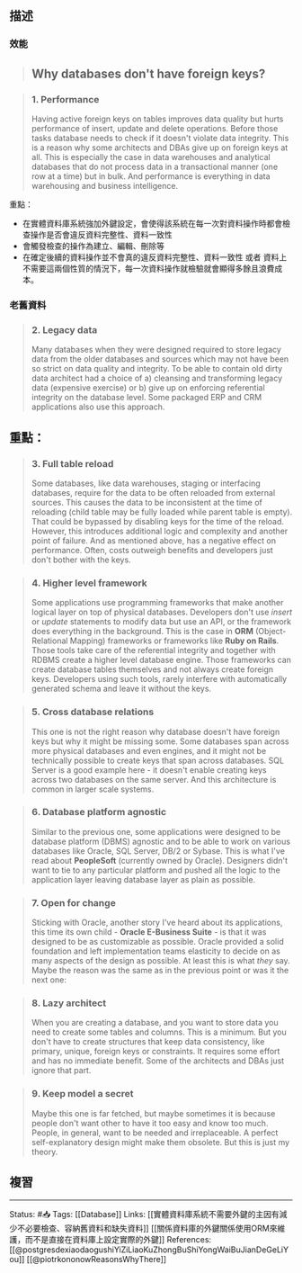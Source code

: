 
## 描述


### 效能
> ## Why databases don't have foreign keys?


> ### 1. Performance
> Having active foreign keys on tables improves data quality but hurts performance of insert, update and delete operations. Before those tasks database needs to check if it doesn't violate data integrity. This is a reason why some architects and DBAs give up on foreign keys at all. This is especially the case in data warehouses and analytical databases that do not process data in a transactional manner (one row at a time) but in bulk. And performance is everything in data warehousing and business intelligence.


重點：
- 在實體資料庫系統強加外鍵設定，會使得該系統在每一次對資料操作時都會檢查操作是否會違反資料完整性、資料一致性
- 會觸發檢查的操作為建立、編輯、刪除等
- 在確定後續的資料操作並不會真的違反資料完整性、資料一致性 或者 資料上不需要這兩個性質的情況下，每一次資料操作就檢驗就會顯得多餘且浪費成本。



### 老舊資料
> ### 2. Legacy data
> Many databases when they were designed required to store legacy data from the older databases and sources which may not have been so strict on data quality and integrity. To be able to contain old dirty data architect had a choice of a) cleansing and transforming legacy data (expensive exercise) or b) give up on enforcing referential integrity on the database level. Some packaged ERP and CRM applications also use this approach.

重點：
- 

> ### 3. Full table reload
> Some databases, like data warehouses, staging or interfacing databases, require for the data to be often reloaded from external sources. This causes the data to be inconsistent at the time of reloading (child table may be fully loaded while parent table is empty). That could be bypassed by disabling keys for the time of the reload. However, this introduces additional logic and complexity and another point of failure. And as mentioned above, has a negative effect on performance. Often, costs outweigh benefits and developers just don't bother with the keys.



> ### 4. Higher level framework
> Some applications use programming frameworks that make another logical layer on top of physical databases. Developers don't use _insert_ or _update_ statements to modify data but use an API, or the framework does everything in the background. This is the case in **ORM** (Object-Relational Mapping) frameworks or frameworks like **Ruby on Rails**. Those tools take care of the referential integrity and together with RDBMS create a higher level database engine. Those frameworks can create database tables themselves and not always create foreign keys. Developers using such tools, rarely interfere with automatically generated schema and leave it without the keys.


> ### 5. Cross database relations
> This one is not the right reason why database doesn't have foreign keys but why it might be missing some. Some databases span across more physical databases and even engines, and it might not be technically possible to create keys that span across databases. SQL Server is a good example here - it doesn't enable creating keys across two databases on the same server. And this architecture is common in larger scale systems.


> ### 6. Database platform agnostic
> Similar to the previous one, some applications were designed to be database platform (DBMS) agnostic and to be able to work on various databases like Oracle, SQL Server, DB/2 or Sybase. This is what I've read about **PeopleSoft** (currently owned by Oracle). Designers didn't want to tie to any particular platform and pushed all the logic to the application layer leaving database layer as plain as possible.


> ### 7. Open for change
> Sticking with Oracle, another story I've heard about its applications, this time its own child - **Oracle E-Business Suite** - is that it was designed to be as customizable as possible. Oracle provided a solid foundation and left implementation teams elasticity to decide on as many aspects of the design as possible. At least this is what _they_ say. Maybe the reason was the same as in the previous point or was it the next one:


> ### 8. Lazy architect
> When you are creating a database, and you want to store data you need to create some tables and columns. This is a minimum. But you don't have to create structures that keep data consistency, like primary, unique, foreign keys or constraints. It requires some effort and has no immediate benefit. Some of the architects and DBAs just ignore that part.


> ### 9. Keep model a secret
> Maybe this one is far fetched, but maybe sometimes it is because people don't want other to have it too easy and know too much. People, in general, want to be needed and irreplaceable. A perfect self-explanatory design might make them obsolete. But this is just my theory.



## 複習


---
Status: #📥 
Tags:
[[Database]]
Links:
[[實體資料庫系統不需要外鍵的主因有減少不必要檢查、容納舊資料和缺失資料]]
[[關係資料庫的外鍵關係使用ORM來維護，而不是直接在資料庫上設定實際的外鍵]]
References:
[[@postgresdexiaodaogushiYiZiLiaoKuZhongBuShiYongWaiBuJianDeGeLiYou]]
[[@piotrkononowReasonsWhyThere]]